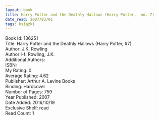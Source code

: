```yaml
---
layout: book
title: Harry Potter and the Deathly Hallows (Harry Potter,  no. 7)
date_read: 2007/03/01
tags: książki
---
```


Book Id: 136251<br />
Title: Harry Potter and the Deathly Hallows (Harry Potter, #7)<br />
Author: J.K. Rowling<br />
Author l-f: Rowling, J.K.<br />
Additional Authors: <br />
ISBN: <br />
My Rating: 0<br />
Average Rating: 4.62<br />
Publisher: Arthur A. Levine Books<br />
Binding: Hardcover<br />
Number of Pages: 759<br />
Year Published: 2007<br />
Date Added: 2016/10/19<br />
Exclusive Shelf: read<br />
Read Count: 1<br />


